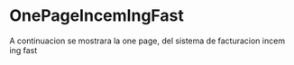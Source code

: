# OnePageIncemIngFast
A continuacion se mostrara la one page, del sistema de facturacion incem ing fast
